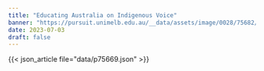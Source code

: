 ```yaml
---
title: "Educating Australia on Indigenous Voice"
banner: "https://pursuit.unimelb.edu.au/__data/assets/image/0028/75682/Educating-Australia-on-Indigenous-Voice_6598bf6d-6680-44c6-9625-1c0e52daf9cb.jpg"
date: 2023-07-03
draft: false
---
```


{{< json_article file="data/p75669.json" >}}